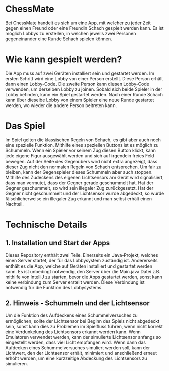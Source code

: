 # C h e s s M a t e 
Bei ChessMate handelt es sich um eine App, mit welcher zu jeder Zeit gegen einen Freund oder eine Freundin Schach gespielt werden kann. 
Es ist möglich Lobbys zu erstellen, in welchen jeweils zwei Personen gegeneinander eine Runde Schach spielen können. 

# Wie kann gespielt werden? 
Die App muss auf zwei Geräten installiert sein und gestartet werden. Im ersten Schritt wird eine Lobby von einer Person erstellt. Diese Person erhält dann einen Lobby-Code. Die zweite Person kann diesen Lobby-Code verwenden, um derselben Lobby zu joinen. Sobald sich beide Spieler in der Lobby befinden, kann ein Spiel gestartet werden. Nach einer Runde Schach kann über dieselbe Lobby von einem Spieler eine neue Runde gestartet werden, wo wieder die andere Person beitreten kann. 

# Das Spiel
Im Spiel gelten die klassischen Regeln von Schach, es gibt aber auch noch eine spezielle Funktion. Mithilfe eines speziellen Buttons ist es möglich zu Schummeln. Wenn ein Spieler vor seinem Zug diesen Button klickt, kann jede eigene Figur ausgewählt werden und sich auf irgendein freies Feld bewegen. Auf der Seite des Gegenübers wird nicht extra angezeigt, dass dieser Zug nicht den normalen Regeln von Schach entsprechen. 
Um fair zu bleiben, kann der Gegenspieler dieses Schummeln aber auch stoppen. Mithilfe des Zudeckens des eigenen Lichtsensors am Gerät wird signalisiert, dass man vermutet, dass der Gegner gerade geschummelt hat. Hat der Gegner geschummelt, so wird sein illegaler Zug zurückgesetzt. Hat der Gegner nicht geschummelt und der Lichtsensor wurde abgedeckt, so wurde fälschlicherweise ein illegaler Zug erkannt und man selbst erhält einen Nachteil. 

# Technische Details
  ## 1. Installation und Start der Apps
  Dieses Repository enthält zwei Teile. Einerseits ein Java-Projekt, welches einen Server startet, der für das Lobbysystem zuständig ist. Andererseits enthält es die           App, welche auf Geräten installiert und gestartet werden kann. Es ist unbedingt notwendig, den Server über die Main.java Datei z.B. mithilfe von IntelliJ zu starten,         bevor die Apps gestartet werden, sonst kann keine verbindung zum Server erstellt werden. Diese Verbindung ist notwendig für die Funktion des Lobbysystems.  
  ## 2. Hinweis - Schummeln und der Lichtsensor
  Um die Funktion des Aufdeckens eines Schummelversuches zu ermöglichen, sollte der Lichtsensor bei Beginn des Spiels nicht abgedeckt sein, sonst kann dies zu Problemen        im Spielfluss führen, wenn nicht korrekt eine Verdunkelung des Lichtsensors erkannt werden kann. Wenn Emulatoren verwendet werden, kann der simulierte Lichtsensor            anfangs so eingestellt werden, dass viel Licht empfangen wird. Wenn dann das Aufdecken eines Schummelversuches simuliert werden soll, kann der Lichtwert, den der             Lichtsensor erhält, minimiert und anschließend erneut erhöht werden, um eine kurzzeitige Abdeckung des Lichtsensors zu simulieren. 


